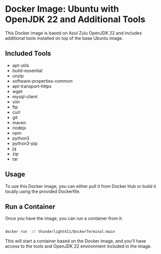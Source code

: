 # Docker Image: Ubuntu with OpenJDK 22 and Additional Tools

This Docker image is based on Azul Zulu OpenJDK 22 and includes additional tools installed on top of the base Ubuntu image.

## Included Tools

- apt-utils
- build-essential
- unzip
- software-properties-common
- apt-transport-https
- wget
- mysql-client
- vim
- ftp
- curl
- git
- maven
- nodejs
- npm
- python3
- python3-pip
- jq
- zip
- tar

## Usage

To use this Docker image, you can either pull it from Docker Hub or build it locally using the provided Dockerfile.

## Run a Container
Once you have the image, you can run a container from it:

```bash

docker run -it thunderlight411/DockerTerminal:main
```
This will start a container based on the Docker image, and you'll have access to the tools and OpenJDK 22 environment included in the image.
